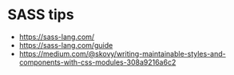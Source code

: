 # SASS tips

* https://sass-lang.com/
* https://sass-lang.com/guide
* https://medium.com/@skovy/writing-maintainable-styles-and-components-with-css-modules-308a9216a6c2


